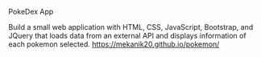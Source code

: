 PokeDex App

Build a small web application with HTML, CSS, JavaScript, Bootstrap, and JQuery that loads data from an external API and displays information of each pokemon selected.
https://mekanik20.github.io/pokemon/
